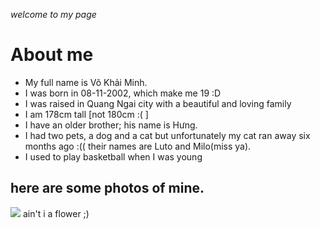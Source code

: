 *welcome to my page*
# About me 
   - My full name is Võ Khải Minh.
   - I was born in 08-11-2002, which make me 19 :D
   - I was raised in Quang Ngai city with a beautiful and loving family
   - I am 178cm tall [not 180cm :( ]
   - I have an older brother; his name is Hưng.
   - I had two pets, a dog and a cat but unfortunately my cat ran away six months ago :(( their names are Luto and Milo(miss ya). 
   - I used to play basketball when I was young
## here are some photos of mine.
<img src="https://scontent.fdad2-1.fna.fbcdn.net/v/t1.0-9/42369854_528466587615971_6200007019462656000_n.jpg?_nc_cat=107&ccb=2&_nc_sid=09cbfe&_nc_ohc=J5H9erwWI8sAX9q_y7g&_nc_ht=scontent.fdad2-1.fna&oh=3589eb25ea2374f82b85e4fa0e30b4bf&oe=60069747">
ain't i a flower ;)
     
   

 

